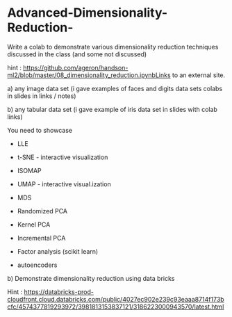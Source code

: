 # Advanced-Dimensionality-Reduction-

Write a colab to demonstrate various dimensionality reduction techniques discussed in the class (and some not discussed)

 

hint : https://github.com/ageron/handson-ml2/blob/master/08_dimensionality_reduction.ipynbLinks to an external site.

 

 

a) any image data set (i gave examples of faces and digits data sets colabs in slides in links / notes)

b) any tabular data set (i gave example of iris data set in slides with colab links)

You need to showcase 

 

- LLE

- t-SNE - interactive visualization

- ISOMAP

- UMAP - interactive visual.ization

- MDS

- Randomized PCA

- Kernel PCA

- Incremental PCA 

- Factor analysis (scikit learn)

- autoencoders


b) Demonstrate dimensionality reduction using data bricks

 

Hint : https://databricks-prod-cloudfront.cloud.databricks.com/public/4027ec902e239c93eaaa8714f173bcfc/4574377819293972/3981813153837121/3186223000943570/latest.html
